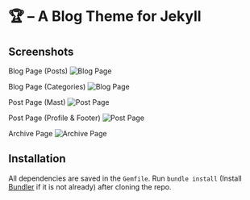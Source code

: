 # 🏆 – A Blog Theme for Jekyll

## Screenshots
Blog Page (Posts)
![Blog Page](https://github.com/thomasvaeth/trophy/blob/master/_screenshots/screenshot-1.png "Desktop screenshot")

Blog Page (Categories)
![Blog Page](https://github.com/thomasvaeth/trophy/blob/master/_screenshots/screenshot-2.png "Desktop screenshot")

Post Page (Mast)
![Post Page](https://github.com/thomasvaeth/trophy/blob/master/_screenshots/screenshot-3.png "Desktop screenshot")

Post Page (Profile & Footer)
![Post Page](https://github.com/thomasvaeth/trophy/blob/master/_screenshots/screenshot-4.png "Desktop screenshot")

Archive Page
![Archive Page](https://github.com/thomasvaeth/trophy/blob/master/_screenshots/screenshot-5.png "Desktop screenshot")

## Installation
All dependencies are saved in the ````Gemfile````. Run ````bundle install```` (Install [Bundler](http://bundler.io/) if it is not already) after cloning the repo.

